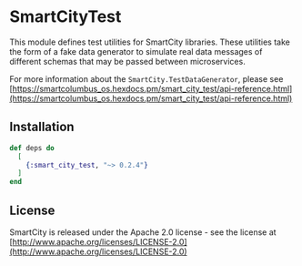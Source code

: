 # SmartCityTest

This module defines test utilities for SmartCity libraries. These utilities take the form of a fake data generator to simulate
real data messages of different schemas that may be passed between microservices.

For more information about the `SmartCity.TestDataGenerator`, please see [https://smartcolumbus_os.hexdocs.pm/smart_city_test/api-reference.html](https://smartcolumbus_os.hexdocs.pm/smart_city_test/api-reference.html)

## Installation

```elixir
def deps do
  [
    {:smart_city_test, "~> 0.2.4"}
  ]
end
```

## License

SmartCity is released under the Apache 2.0 license - see the license at [http://www.apache.org/licenses/LICENSE-2.0](http://www.apache.org/licenses/LICENSE-2.0)

